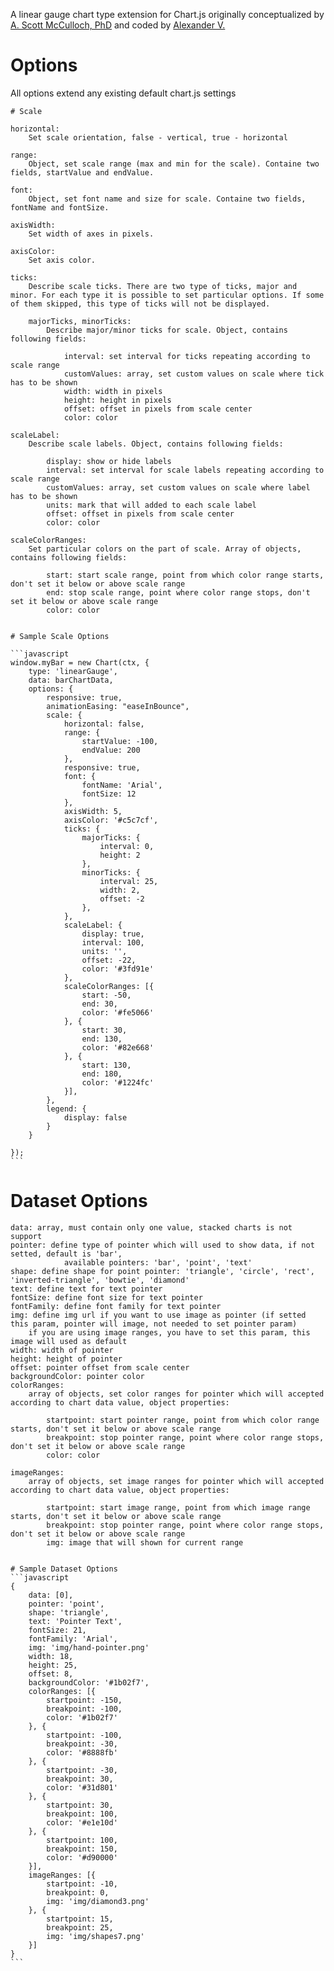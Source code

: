 A linear gauge chart type extension for Chart.js originally conceptualized by [A. Scott McCulloch, PhD](http://www.tapintu.com) and coded by [Alexander V.](https://www.upwork.com/o/profiles/users/_~01f75d88b019d87523/)

# Options

All options extend any existing default chart.js settings

	# Scale
	
	horizontal: 
		Set scale orientation, false - vertical, true - horizontal
		
	range: 
		Object, set scale range (max and min for the scale). Containe two fields, startValue and endValue.
	
	font: 
		Object, set font name and size for scale. Containe two fields, fontName and fontSize.
		
	axisWidth: 
		Set width of axes in pixels.
		
	axisColor:
		Set axis color.
	
	ticks:
		Describe scale ticks. There are two type of ticks, major and minor. For each type it is possible to set particular options. If some of them skipped, this type of ticks will not be displayed.
		
		majorTicks, minorTicks:
			Describe major/minor ticks for scale. Object, contains following fields:

				interval: set interval for ticks repeating according to scale range
                customValues: array, set custom values on scale where tick has to be shown
                width: width in pixels
                height: height in pixels
                offset: offset in pixels from scale center
                color: color
                
	scaleLabel:
		Describe scale labels. Object, contains following fields:

			display: show or hide labels
			interval: set interval for scale labels repeating according to scale range
            customValues: array, set custom values on scale where label has to be shown
            units: mark that will added to each scale label
            offset: offset in pixels from scale center
            color: color

    scaleColorRanges:
    	Set particular colors on the part of scale. Array of objects, contains following fields:

    		start: start scale range, point from which color range starts, don't set it below or above scale range
            end: stop scale range, point where color range stops, don't set it below or above scale range
            color: color	
		

	# Sample Scale Options

	```javascript
	window.myBar = new Chart(ctx, {
		type: 'linearGauge',
	    data: barChartData,
	    options: {
	        responsive: true,
	        animationEasing: "easeInBounce",
	        scale: {
	        	horizontal: false,
	            range: {
	                startValue: -100,
	        		endValue: 200
	            },
	            responsive: true,
	            font: {
	                fontName: 'Arial',
	                fontSize: 12
	            },
	            axisWidth: 5,
	            axisColor: '#c5c7cf',
	            ticks: {
	                majorTicks: {
		                interval: 0,
		                height: 2
		            },
		            minorTicks: {
		                interval: 25,
		                width: 2,
		                offset: -2
		            },
	            },
	            scaleLabel: {
	                display: true,
	                interval: 100,
	                units: '',
	                offset: -22,
	                color: '#3fd91e'
	            },
	            scaleColorRanges: [{
	                start: -50,
	                end: 30,
	                color: '#fe5066'
	            }, {
	                start: 30,
	                end: 130,
	                color: '#82e668'
	            }, {
	                start: 130,
	                end: 180,
	                color: '#1224fc'
	            }],
	        },
	    	legend: {
	            display: false
	        }
	    }

	});
	```

# Dataset Options

	data: array, must contain only one value, stacked charts is not support
	pointer: define type of pointer which will used to show data, if not setted, default is 'bar', 
				available pointers: 'bar', 'point', 'text'
	shape: define shape for point pointer: 'triangle', 'circle', 'rect', 'inverted-triangle', 'bowtie', 'diamond'
	text: define text for text pointer
	fontSize: define font size for text pointer
	fontFamily: define font family for text pointer
	img: define img url if you want to use image as pointer (if setted this param, pointer will image, not needed to set pointer param)
		if you are using image ranges, you have to set this param, this image will used as default
	width: width of pointer
	height: height of pointer
	offset: pointer offset from scale center
	backgroundColor: pointer color
	colorRanges:
		array of objects, set color ranges for pointer which will accepted according to chart data value, object properties:

			startpoint: start pointer range, point from which color range starts, don't set it below or above scale range
            breakpoint: stop pointer range, point where color range stops, don't set it below or above scale range
            color: color

    imageRanges:
    	array of objects, set image ranges for pointer which will accepted according to chart data value, object properties:

    		startpoint: start image range, point from which image range starts, don't set it below or above scale range
            breakpoint: stop pointer range, point where color range stops, don't set it below or above scale range
            img: image that will shown for current range


	# Sample Dataset Options
	```javascript
	{
        data: [0],
        pointer: 'point',
        shape: 'triangle',
        text: 'Pointer Text',
        fontSize: 21,
        fontFamily: 'Arial',
        img: 'img/hand-pointer.png'
        width: 18,
        height: 25,
        offset: 8,
        backgroundColor: '#1b02f7',
        colorRanges: [{
            startpoint: -150,
            breakpoint: -100,
            color: '#1b02f7'
        }, {
            startpoint: -100,
            breakpoint: -30,
            color: '#8888fb'
        }, {
            startpoint: -30,
            breakpoint: 30,
            color: '#31d801'
        }, {
            startpoint: 30,
            breakpoint: 100,
            color: '#e1e10d'
        }, {
            startpoint: 100,
            breakpoint: 150,
            color: '#d90000'
        }],
        imageRanges: [{
            startpoint: -10,
            breakpoint: 0,
            img: 'img/diamond3.png'
        }, {
            startpoint: 15,
            breakpoint: 25,
            img: 'img/shapes7.png'
        }]
    }
	```
